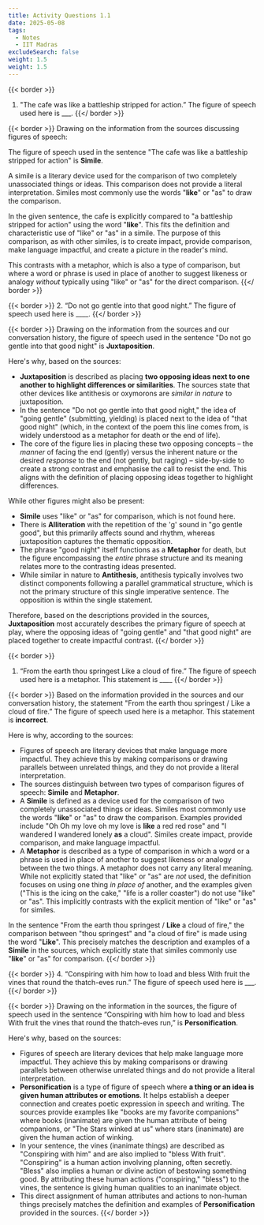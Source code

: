 ```yaml
---
title: Activity Questions 1.1
date: 2025-05-08
tags:
  - Notes 
  - IIT Madras
excludeSearch: false
weight: 1.5
weight: 1.5
---
```


{{< border >}}

1. "The cafe was like a battleship stripped for action.” The figure of speech used here is ___.
{{</ border >}}

{{< border >}}
Drawing on the information from the sources discussing figures of speech:

The figure of speech used in the sentence "The cafe was like a battleship stripped for action" is **Simile**.

A simile is a literary device used for the comparison of two completely unassociated things or ideas. This comparison does not provide a literal interpretation. Similes most commonly use the words "**like**" or "as" to draw the comparison.

In the given sentence, the cafe is explicitly compared to "a battleship stripped for action" using the word "**like**". This fits the definition and characteristic use of "like" or "as" in a simile. The purpose of this comparison, as with other similes, is to create impact, provide comparison, make language impactful, and create a picture in the reader's mind.

This contrasts with a metaphor, which is also a type of comparison, but where a word or phrase is used in place of another to suggest likeness or analogy *without* typically using "like" or "as" for the direct comparison.
{{</ border >}}

{{< border >}}
2. “Do not go gentle into that good night.” The figure of speech used here is ____.
{{</ border >}}

{{< border >}}
Drawing on the information from the sources and our conversation history, the figure of speech used in the sentence "Do not go gentle into that good night" is **Juxtaposition**.

Here's why, based on the sources:

*   **Juxtaposition** is described as placing **two opposing ideas next to one another to highlight differences or similarities**. The sources state that other devices like antithesis or oxymorons are *similar in nature* to juxtaposition.
*   In the sentence "Do not go gentle into that good night," the idea of "going gentle" (submitting, yielding) is placed next to the idea of "that good night" (which, in the context of the poem this line comes from, is widely understood as a metaphor for death or the end of life).
*   The core of the figure lies in placing these two opposing concepts – the *manner* of facing the end (gently) versus the inherent nature or the desired *response* to the end (not gently, but raging) – side-by-side to create a strong contrast and emphasise the call to resist the end. This aligns with the definition of placing opposing ideas together to highlight differences.

While other figures might also be present:

*   **Simile** uses "like" or "as" for comparison, which is not found here.
*   There is **Alliteration** with the repetition of the 'g' sound in "go gentle good", but this primarily affects sound and rhythm, whereas juxtaposition captures the thematic opposition.
*   The phrase "good night" itself functions as a **Metaphor** for death, but the figure encompassing the *entire* phrase structure and its meaning relates more to the contrasting ideas presented.
*   While similar in nature to **Antithesis**, antithesis typically involves two distinct components following a parallel grammatical structure, which is not the primary structure of this single imperative sentence. The opposition is within the single statement.

Therefore, based on the descriptions provided in the sources, **Juxtaposition** most accurately describes the primary figure of speech at play, where the opposing ideas of "going gentle" and "that good night" are placed together to create impactful contrast.
{{</ border >}}

{{< border >}}
1. “From the earth thou springest Like a cloud of fire.” The figure of speech used here is a metaphor. This statement is ____
{{</ border >}}

{{< border >}}
Based on the information provided in the sources and our conversation history, the statement "From the earth thou springest / Like a cloud of fire.” The figure of speech used here is a metaphor. This statement is **incorrect**.

Here is why, according to the sources:

*   Figures of speech are literary devices that make language more impactful. They achieve this by making comparisons or drawing parallels between unrelated things, and they do not provide a literal interpretation.
*   The sources distinguish between two types of comparison figures of speech: **Simile** and **Metaphor**.
*   A **Simile** is defined as a device used for the comparison of two completely unassociated things or ideas. Similes most commonly use the words "**like**" or "as" to draw the comparison. Examples provided include "Oh Oh my love oh my love is **like** a red red rose" and "I wandered I wandered lonely **as** a cloud". Similes create impact, provide comparison, and make language impactful.
*   A **Metaphor** is described as a type of comparison in which a word or a phrase is used in place of another to suggest likeness or analogy between the two things. A metaphor does not carry any literal meaning. While not explicitly stated that "like" or "as" are *not* used, the definition focuses on using one thing *in place of* another, and the examples given ("This is the icing on the cake," "life is a roller coaster") do not use "like" or "as". This implicitly contrasts with the explicit mention of "like" or "as" for similes.

In the sentence "From the earth thou springest / **Like** a cloud of fire," the comparison between "thou springest" and "a cloud of fire" is made using the word "**Like**". This precisely matches the description and examples of a **Simile** in the sources, which explicitly state that similes commonly use "**like**" or "as" for comparison.
{{</ border >}}

{{< border >}}
4. “Conspiring with him how to load and bless 
With fruit the vines that round the thatch-eves run.” The figure of speech used here is ___.
{{</ border >}}

{{< border >}}
Drawing on the information in the sources, the figure of speech used in the sentence “Conspiring with him how to load and bless With fruit the vines that round the thatch-eves run,” is **Personification**.

Here's why, based on the sources:

*   Figures of speech are literary devices that help make language more impactful. They achieve this by making comparisons or drawing parallels between otherwise unrelated things and do not provide a literal interpretation.
*   **Personification** is a type of figure of speech where **a thing or an idea is given human attributes or emotions**. It helps establish a deeper connection and creates poetic expression in speech and writing. The sources provide examples like "books are my favorite companions" where books (inanimate) are given the human attribute of being companions, or "The Stars winked at us" where stars (inanimate) are given the human action of winking.
*   In your sentence, the vines (inanimate things) are described as "Conspiring with him" and are also implied to "bless With fruit". "Conspiring" is a human action involving planning, often secretly. "Bless" also implies a human or divine action of bestowing something good. By attributing these human actions ("conspiring," "bless") to the vines, the sentence is giving human qualities to an inanimate object.
*   This direct assignment of human attributes and actions to non-human things precisely matches the definition and examples of **Personification** provided in the sources.
{{</ border >}}
